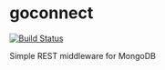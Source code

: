 # goconnect 
[![Build Status](https://travis-ci.org/numyio/goconnect.svg?branch=master)](https://travis-ci.org/numyio/goconnect)


Simple REST middleware for MongoDB 

